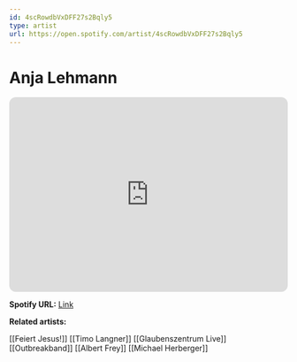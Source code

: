 ```yaml
---
id: 4scRowdbVxDFF27s2Bqly5
type: artist
url: https://open.spotify.com/artist/4scRowdbVxDFF27s2Bqly5
---
```

# Anja Lehmann

<iframe style="border-radius:12px" src="https://open.spotify.com/embed/artist/4scRowdbVxDFF27s2Bqly5" width="100%" height="352" frameBorder="0" allowfullscreen="" allow="autoplay; clipboard-write; encrypted-media; fullscreen; picture-in-picture" loading="lazy"></iframe>

**Spotify URL:** [Link](https://open.spotify.com/artist/4scRowdbVxDFF27s2Bqly5)

**Related artists:**

[[Feiert Jesus!]]
[[Timo Langner]]
[[Glaubenszentrum Live]]
[[Outbreakband]]
[[Albert Frey]]
[[Michael Herberger]]
